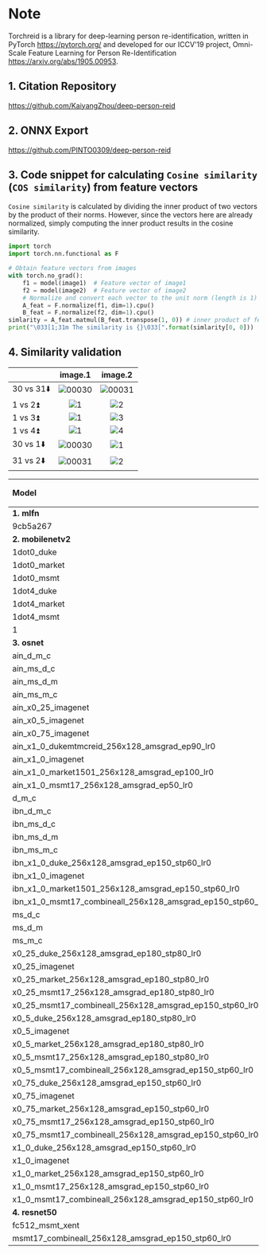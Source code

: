 # Note

Torchreid is a library for deep-learning person re-identification, written in PyTorch <https://pytorch.org/> and developed for our ICCV'19 project, Omni-Scale Feature Learning for Person Re-Identification <https://arxiv.org/abs/1905.00953>.

## 1. Citation Repository

  https://github.com/KaiyangZhou/deep-person-reid

## 2. ONNX Export

  https://github.com/PINTO0309/deep-person-reid

## 3. Code snippet for calculating `Cosine similarity` (`COS similarity`) from feature vectors

  `Cosine similarity` is calculated by dividing the inner product of two vectors by the product of their norms. However, since the vectors here are already normalized, simply computing the inner product results in the cosine similarity.
  
  ```python
  import torch
  import torch.nn.functional as F

  # Obtain feature vectors from images
  with torch.no_grad():
      f1 = model(image1)  # Feature vector of image1
      f2 = model(image2)  # Feature vector of image2
      # Normalize and convert each vector to the unit norm (length is 1)
      A_feat = F.normalize(f1, dim=1).cpu()
      B_feat = F.normalize(f2, dim=1).cpu()
  simlarity = A_feat.matmul(B_feat.transpose(1, 0)) # inner product of feature vectors
  print("\033[1;31m The similarity is {}\033[".format(simlarity[0, 0]))
  ```

## 4. Similarity validation

||image.1|image.2|
|:-|:-:|:-:|
|30 vs 31⬇️|![00030](https://github.com/PINTO0309/PINTO_model_zoo/assets/33194443/b2249f44-cd26-49da-8796-25e12f2831fe)|![00031](https://github.com/PINTO0309/PINTO_model_zoo/assets/33194443/030faa0d-b5a3-457e-8402-698f8bfea769)|
|1 vs 2⏫|![1](https://github.com/PINTO0309/PINTO_model_zoo/assets/33194443/82854902-c63b-4b24-859d-23661fe65f0c)|![2](https://github.com/PINTO0309/PINTO_model_zoo/assets/33194443/c6854b42-25af-42da-b8b0-59f85ee2fb78)|
|1 vs 3⏫|![1](https://github.com/PINTO0309/PINTO_model_zoo/assets/33194443/49f09597-94c8-4130-aa43-b4f3971ed9a7)|![3](https://github.com/PINTO0309/PINTO_model_zoo/assets/33194443/79ba35d2-88de-4534-9bf5-c1c64d36c279)|
|1 vs 4⏫|![1](https://github.com/PINTO0309/PINTO_model_zoo/assets/33194443/8fae11e3-1a46-4907-85b4-f9a9d3257e47)|![4](https://github.com/PINTO0309/PINTO_model_zoo/assets/33194443/c32a10d9-bb67-484f-8483-4c7080e70312)|
|30 vs 1⬇️|![00030](https://github.com/PINTO0309/PINTO_model_zoo/assets/33194443/893ed42c-4a63-4779-97e2-2af9ae57a79f)|![1](https://github.com/PINTO0309/PINTO_model_zoo/assets/33194443/8afb01a8-f7c4-483f-9387-62e59d715693)|
|31 vs 2⬇️|![00031](https://github.com/PINTO0309/PINTO_model_zoo/assets/33194443/030faa0d-b5a3-457e-8402-698f8bfea769)|![2](https://github.com/PINTO0309/PINTO_model_zoo/assets/33194443/c6854b42-25af-42da-b8b0-59f85ee2fb78)|

|Model|30 vs 31⬇️|1 vs 2⏫|1 vs 3⏫|1 vs 4⏫|30 vs 1⬇️|31 vs 2⬇️|
|:-|-:|-:|-:|-:|-:|-:|
|**1. mlfn**|||||||
|9cb5a267|0.521|0.609|0.725|0.740|0.558|0.609|
|**2. mobilenetv2**|||||||
|1dot0_duke|0.496|0.654|0.852|0.773|0.542|0.501|
|1dot0_market|0.402|0.781|0.886|0.882|0.556|0.469|
|1dot0_msmt|0.522|0.678|0.624|0.621|0.412|0.471|
|1dot4_duke|0.518|0.729|0.853|0.779|0.633|0.552|
|1dot4_market|0.409|0.717|0.857|0.839|0.574|0.516|
|1dot4_msmt|0.503|0.629|0.652|0.714|0.430|0.425|
|1|0.430|0.427|0.428|0.429|0.433|0.423|
|**3. osnet**|||||||
|ain_d_m_c|0.438|0.610|0.692|0.620|0.437|0.418|
|ain_ms_d_c|0.424|0.641|0.645|0.692|0.387|0.422|
|ain_ms_d_m|0.436|0.585|0.650|0.670|0.479|0.407|
|ain_ms_m_c|0.460|0.547|0.706|0.663|0.393|0.381|
|ain_x0_25_imagenet|0.546|0.554|0.703|0.669|0.362|0.448|
|ain_x0_5_imagenet|0.602|0.588|0.637|0.669|0.508|0.525|
|ain_x0_75_imagenet|0.522|0.643|0.686|0.716|0.529|0.477|
|ain_x1_0_dukemtmcreid_256x128_amsgrad_ep90_lr0|0.509|0.506|0.685|0.628|0.488|0.378|
|ain_x1_0_imagenet|0.504|0.579|0.750|0.720|0.500|0.491|
|ain_x1_0_market1501_256x128_amsgrad_ep100_lr0|0.426|0.582|0.825|0.785|0.540|0.461|
|ain_x1_0_msmt17_256x128_amsgrad_ep50_lr0|0.444|0.514|0.631|0.517|0.353|0.349|
|d_m_c|0.400|0.492|0.668|0.628|0.480|0.446|
|ibn_d_m_c|0.376|0.512|0.639|0.626|0.488|0.432|
|ibn_ms_d_c|0.440|0.642|0.678|0.633|0.428|0.373|
|ibn_ms_d_m|0.464|0.630|0.690|0.686|0.454|0.462|
|ibn_ms_m_c|0.439|0.575|0.701|0.616|0.432|0.467|
|ibn_x1_0_duke_256x128_amsgrad_ep150_stp60_lr0|0.423|0.507|0.703|0.639|0.425|0.440|
|ibn_x1_0_imagenet|0.549|0.536|0.761|0.720|0.495|0.552|
|ibn_x1_0_market1501_256x128_amsgrad_ep150_stp60_lr0|0.361|0.713|0.759|0.763|0.460|0.535|
|ibn_x1_0_msmt17_combineall_256x128_amsgrad_ep150_stp60_lr0|0.329|0.387|0.728|0.403|0.273|0.281|
|ms_d_c|**0.389**|**0.531**|**0.685**|**0.650**|**0.457**|**0.407**|
|ms_d_m|0.435|0.542|0.649|0.607|0.489|0.436|
|ms_m_c|0.426|0.641|0.746|0.726|0.407|0.492|
|x0_25_duke_256x128_amsgrad_ep180_stp80_lr0|0.370|0.535|0.755|0.693|0.500|0.430|
|x0_25_imagenet|0.517|0.611|0.766|0.749|0.514|0.634|
|x0_25_market_256x128_amsgrad_ep180_stp80_lr0|0.385|0.695|0.835|0.866|0.533|0.405|
|x0_25_msmt17_256x128_amsgrad_ep180_stp80_lr0|0.352|0.536|0.728|0.563|0.380|0.332|
|x0_25_msmt17_combineall_256x128_amsgrad_ep150_stp60_lr0|0.338|0.453|0.683|0.615|0.329|0.348|
|x0_5_duke_256x128_amsgrad_ep180_stp80_lr0|**0.314**|**0.637**|**0.776**|**0.744**|**0.431**|**0.445**|
|x0_5_imagenet|0.572|0.585|0.712|0.643|0.567|0.562|
|x0_5_market_256x128_amsgrad_ep180_stp80_lr0|0.302|0.741|0.885|0.869|0.442|0.412|
|x0_5_msmt17_256x128_amsgrad_ep180_stp80_lr0|0.405|0.621|0.711|0.663|0.402|0.388|
|x0_5_msmt17_combineall_256x128_amsgrad_ep150_stp60_lr0|0.276|0.565|0.639|0.478|0.355|0.265|
|x0_75_duke_256x128_amsgrad_ep150_stp60_lr0|0.341|0.644|0.764|0.701|0.517|0.453|
|x0_75_imagenet|0.577|0.688|0.756|0.778|0.524|0.604|
|x0_75_market_256x128_amsgrad_ep150_stp60_lr0|0.351|0.752|0.843|0.895|0.369|0.430|
|x0_75_msmt17_256x128_amsgrad_ep150_stp60_lr0|0.427|0.673|0.667|0.671|0.429|0.393|
|x0_75_msmt17_combineall_256x128_amsgrad_ep150_stp60_lr0|0.320|0.423|0.692|0.492|0.294|0.312|
|x1_0_duke_256x128_amsgrad_ep150_stp60_lr0|0.444|0.604|0.716|0.607|0.533|0.433|
|x1_0_imagenet|0.589|0.520|0.693|0.644|0.554|0.552|
|x1_0_market_256x128_amsgrad_ep150_stp60_lr0|0.349|0.746|0.882|0.801|0.514|0.506|
|x1_0_msmt17_256x128_amsgrad_ep150_stp60_lr0|0.438|0.526|0.655|0.638|0.438|0.447|
|x1_0_msmt17_combineall_256x128_amsgrad_ep150_stp60_lr0|**0.341**|**0.476**|**0.686**|**0.504**|**0.285**|**0.265**|
|**4. resnet50**|||||||
|fc512_msmt_xent|0.821|0.835|0.859|0.890|0.808|0.779|
|msmt17_combineall_256x128_amsgrad_ep150_stp60_lr0|**0.418**|**0.593**|**0.810**|**0.752**|**0.373**|**0.330**|
